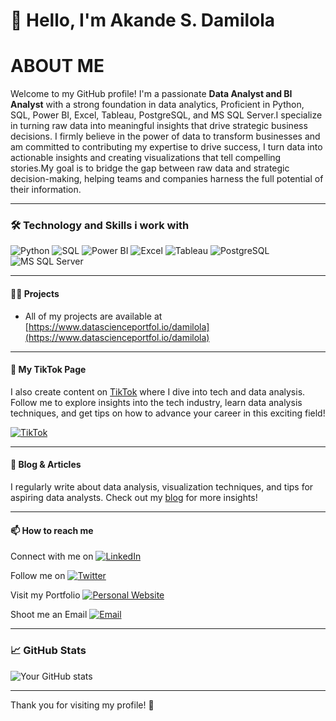 # 👋 Hello, I'm Akande S. Damilola

# ABOUT ME
Welcome to my GitHub profile! I'm a passionate **Data Analyst and BI Analyst** with a strong foundation in data analytics, Proficient  in Python, SQL, Power BI, Excel, Tableau, PostgreSQL, and MS SQL Server.I specialize in turning raw data into meaningful insights that drive strategic business decisions. I firmly believe in the power of data to transform businesses and am committed to contributing my expertise to drive success, I turn data into actionable insights and creating visualizations that tell compelling stories.My goal is to bridge the gap between raw data and strategic decision-making, helping teams and companies harness the full potential of their information.

---

### 🛠️ Technology and Skills i work with

![Python](https://img.shields.io/badge/-Python-3776AB?style=flat-square&logo=python&logoColor=white) 
![SQL](https://img.shields.io/badge/-SQL-4479A1?style=flat-square&logo=MySQL&logoColor=white) 
![Power BI](https://img.shields.io/badge/-Power%20BI-F2C811?style=flat-square&logo=Power-BI&logoColor=white)
![Excel](https://img.shields.io/badge/-Excel-217346?style=flat-square&logo=Microsoft-Excel&logoColor=white)
![Tableau](https://img.shields.io/badge/-Tableau-E97627?style=flat-square&logo=Tableau&logoColor=white)
![PostgreSQL](https://img.shields.io/badge/-PostgreSQL-336791?style=flat-square&logo=PostgreSQL&logoColor=white)
![MS SQL Server](https://img.shields.io/badge/-MS%20SQL%20Server-CC2927?style=flat-square&logo=Microsoft-SQL-Server&logoColor=white)

---


#### 👨‍💻 Projects

-  All of my projects are available at [https://www.datascienceportfol.io/damilola](https://www.datascienceportfol.io/damilola)


---

#### 🎥 My TikTok Page

I also create content on [TikTok](https://www.tiktok.com/@akandeoluwadamilola) where I dive into tech and data analysis. Follow me to explore insights into the tech industry, learn data analysis techniques, and get tips on how to advance your career in this exciting field!

[![TikTok](https://img.shields.io/badge/-TikTok-000000?style=flat&logo=tiktok&logoColor=white)](https://www.tiktok.com/@akandeoluwadamilola)

---

#### 📝 Blog & Articles

I regularly write about data analysis, visualization techniques, and tips for aspiring data analysts. Check out my [blog](https://medium.com/@akandesekinat) for more insights!

---

#### 📫 How to reach me

Connect with me on   [![LinkedIn](https://img.shields.io/badge/-LinkedIn-0A66C2?style=flat&logo=linkedin&logoColor=white)](https://www.linkedin.com/in/akande-sekinat-a52569201/)

Follow me on        [![Twitter](https://img.shields.io/badge/-Twitter-1DA1F2?style=flat&logo=twitter&logoColor=white)](https://x.com/Haryanfe__)

Visit my Portfolio  [![Personal Website](https://img.shields.io/badge/-Website-FF7139?style=flat&logo=firefox&logoColor=white)](https://www.datascienceportfol.io/damilola)

Shoot me an Email   [![Email](https://img.shields.io/badge/-Email-D14836?style=flat&logo=gmail&logoColor=white)](mailto:your-email@akandesekinat2004@gmail.com)

---

### 📈 GitHub Stats

![Your GitHub stats](https://github-readme-stats.vercel.app/api?username=damidata&show_icons=true&theme=radical)

---

Thank you for visiting my profile! 🌟
